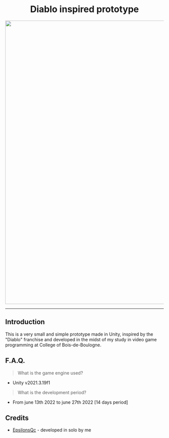<h1 align="center">Diablo inspired prototype</h1>
<p align="center"><img width="900" src="https://user-images.githubusercontent.com/11299907/221437926-51f8ccbc-db69-4603-a4b4-3208b739e265.png"></p>

---

## Introduction
This is a very small and simple prototype made in Unity, inspired by the "Diablo" franchise and developed in the midst of my study in video game programming at College of Bois-de-Boulogne.

## F.A.Q.

> What is the game engine used?
- Unity v2021.3.19f1

> What is the development period?
- From june 13th 2022 to june 27th 2022 [14 days period]

## Credits
- [EpsilonsQc](https://github.com/EpsilonsQc) - developed in solo by me
